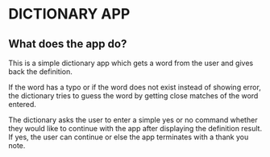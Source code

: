 # DICTIONARY APP

## What does the app do?

This is a simple dictionary app which gets a word from the user and gives back the definition.

If the word has a typo or if the word does not exist instead of showing error, the dictionary tries to guess the word by getting close matches of the word entered.

The dictionary asks the user to enter a simple yes or no command whether they would like to continue with the app
after displaying the definition result. If yes, the user can continue or else the app terminates with a thank you note.
